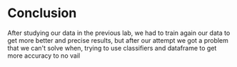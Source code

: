 # Conclusion
After studying our data in the previous lab, we had to train again our data to get more better and precise results, but after our attempt we got a problem that we can't solve when, trying to use classifiers and dataframe to get more accuracy to no vail
